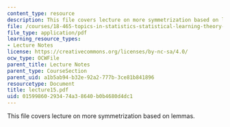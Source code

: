 ```yaml
---
content_type: resource
description: This file covers lecture on more symmetrization based on lemmas.
file: /courses/18-465-topics-in-statistics-statistical-learning-theory-spring-2007/01599860293474a38640b0b4680d4dc1_lecture15.pdf
file_type: application/pdf
learning_resource_types:
- Lecture Notes
license: https://creativecommons.org/licenses/by-nc-sa/4.0/
ocw_type: OCWFile
parent_title: Lecture Notes
parent_type: CourseSection
parent_uid: a1b5ab94-b32e-92a2-777b-3ce81b841896
resourcetype: Document
title: lecture15.pdf
uid: 01599860-2934-74a3-8640-b0b4680d4dc1
---
```

This file covers lecture on more symmetrization based on lemmas.